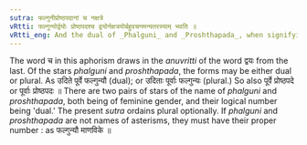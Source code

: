 ```yaml
---
sutra: फल्गुनीप्रोष्ठपदानां च नक्षत्रे
vRtti: फल्गुन्योर्द्वयोः प्रोष्ठपदश्च द्वयोर्नक्षत्रयोर्बहुवचनमन्यतरस्याम् भवति ॥
vRtti_eng: And the dual of _Phalguni_ and _Proshthapada_, when signifying asterisms, (also connotes optionally plural).
---
```

The word च in this aphorism draws in the _anuvritti_ of the word द्वयः from the last. Of the stars _phalguni_ and _proshthapada_, the forms may be either dual or plural. As उदिते पूर्वे फल्गुन्यौ (dual); or उदिताः पूर्वाः फल्गुन्यः (plural.) So also पूर्वे प्रोष्ठपदे or पूर्वाः प्रोष्ठपदः ॥  There are two pairs of stars of the name of _phalguni_ and _proshthapada_, both being of feminine gender, and their logical number being 'dual.' The present _sutra_ ordains plural optionally. If _phalguni_ and _proshthapada_ are not names of asterisms, they must have their proper number : as फल्गुन्यौ माणविके ॥
